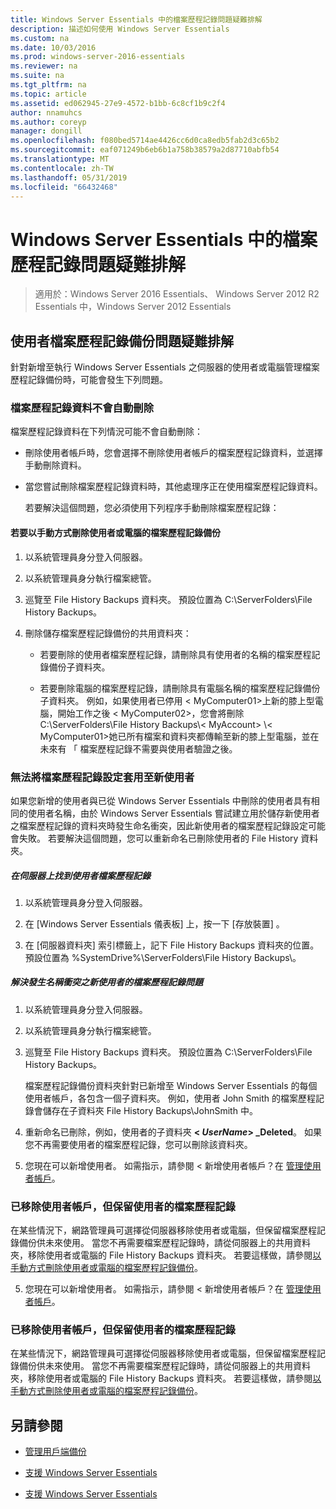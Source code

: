 ```yaml
---
title: Windows Server Essentials 中的檔案歷程記錄問題疑難排解
description: 描述如何使用 Windows Server Essentials
ms.custom: na
ms.date: 10/03/2016
ms.prod: windows-server-2016-essentials
ms.reviewer: na
ms.suite: na
ms.tgt_pltfrm: na
ms.topic: article
ms.assetid: ed062945-27e9-4572-b1bb-6c8cf1b9c2f4
author: nnamuhcs
ms.author: coreyp
manager: dongill
ms.openlocfilehash: f080bed5714ae4426cc6d0ca8edb5fab2d3c65b2
ms.sourcegitcommit: eaf071249b6eb6b1a758b38579a2d87710abfb54
ms.translationtype: MT
ms.contentlocale: zh-TW
ms.lasthandoff: 05/31/2019
ms.locfileid: "66432468"
---
```

# <a name="troubleshoot-file-history-in-windows-server-essentials"></a>Windows Server Essentials 中的檔案歷程記錄問題疑難排解

>適用於：Windows Server 2016 Essentials、 Windows Server 2012 R2 Essentials 中，Windows Server 2012 Essentials 
  
## <a name="troubleshoot-issues-with-user-file-history-backups"></a>使用者檔案歷程記錄備份問題疑難排解  
 針對新增至執行 Windows Server Essentials 之伺服器的使用者或電腦管理檔案歷程記錄備份時，可能會發生下列問題。  
  
### <a name="file-history-data-is-not-automatically-deleted"></a>檔案歷程記錄資料不會自動刪除  
 檔案歷程記錄資料在下列情況可能不會自動刪除：  
  
- 刪除使用者帳戶時，您會選擇不刪除使用者帳戶的檔案歷程記錄資料，並選擇手動刪除資料。  
  
- 當您嘗試刪除檔案歷程記錄資料時，其他處理序正在使用檔案歷程記錄資料。  
  
  若要解決這個問題，您必須使用下列程序手動刪除檔案歷程記錄：  
  
####  <a name="BKMK_manuallyDelete"></a> 若要以手動方式刪除使用者或電腦的檔案歷程記錄備份  
  
1.  以系統管理員身分登入伺服器。  
  
2.  以系統管理員身分執行檔案總管。  
  
3.  巡覽至 File History Backups 資料夾。 預設位置為 C:\ServerFolders\File History Backups。  
  
4.  刪除儲存檔案歷程記錄備份的共用資料夾：  
  
    -   若要刪除的使用者檔案歷程記錄，請刪除具有使用者的名稱的檔案歷程記錄備份子資料夾。  
  
    -   若要刪除電腦的檔案歷程記錄，請刪除具有電腦名稱的檔案歷程記錄備份子資料夾。 例如，如果使用者已停用 < MyComputer01\>上新的膝上型電腦，開始工作之後 < MyComputer02\>，您會將刪除 C:\ServerFolders\File History Backups\\< MyAccount\> \\< MyComputer01\>她已所有檔案和資料夾都傳輸至新的膝上型電腦，並在未來有 「 檔案歷程記錄不需要與使用者驗證之後。  
  
### <a name="cannot-apply-file-history-setting-to-a-new-user"></a>無法將檔案歷程記錄設定套用至新使用者  
 如果您新增的使用者與已從 Windows Server Essentials 中刪除的使用者具有相同的使用者名稱，由於 Windows Server Essentials 嘗試建立用於儲存新使用者之檔案歷程記錄的資料夾時發生命名衝突，因此新使用者的檔案歷程記錄設定可能會失敗。 若要解決這個問題，您可以重新命名已刪除使用者的 File History 資料夾。  
  
##### <a name="to-locate-user-file-history-on-the-server"></a>在伺服器上找到使用者檔案歷程記錄  
  
1.  以系統管理員身分登入伺服器。  
  
2.  在 [Windows Server Essentials 儀表板] 上，按一下 [存放裝置]  。  
  
3.  在 [伺服器資料夾]  索引標籤上，記下 File History Backups 資料夾的位置。 預設位置為 %SystemDrive%\ServerFolders\File History Backups\\。  
  
##### <a name="to-resolve-file-history-issues-for-a-new-user-with-a-name-conflict"></a>解決發生名稱衝突之新使用者的檔案歷程記錄問題  
  
1.  以系統管理員身分登入伺服器。  
  
2.  以系統管理員身分執行檔案總管。  
  
3.  巡覽至 File History Backups 資料夾。 預設位置為 C:\ServerFolders\File History Backups。  
  
     檔案歷程記錄備份資料夾針對已新增至 Windows Server Essentials 的每個使用者帳戶，各包含一個子資料夾。 例如，使用者 John Smith 的檔案歷程記錄會儲存在子資料夾 File History Backups\JohnSmith 中。  
  
4.  重新命名已刪除，例如，使用者的子資料夾 **< *UserName*> _Deleted**。 如果您不再需要使用者的檔案歷程記錄，您可以刪除該資料夾。  
  

5.  您現在可以新增使用者。 如需指示，請參閱 < 新增使用者帳戶？在 [管理使用者帳戶](../manage/Manage-User-Accounts-in-Windows-Server-Essentials.md)。  
  
### <a name="a-user-account-was-removed-but-the-users-file-history-remains"></a>已移除使用者帳戶，但保留使用者的檔案歷程記錄  
 在某些情況下，網路管理員可選擇從伺服器移除使用者或電腦，但保留檔案歷程記錄備份供未來使用。 當您不再需要檔案歷程記錄時，請從伺服器上的共用資料夾，移除使用者或電腦的 File History Backups 資料夾。 若要這樣做，請參閱[以手動方式刪除使用者或電腦的檔案歷程記錄備份](Troubleshoot-File-History-in-Windows-Server-Essentials.md#BKMK_manuallyDelete)。  

5. 您現在可以新增使用者。 如需指示，請參閱 < 新增使用者帳戶？在 [管理使用者帳戶](../manage/Manage-User-Accounts-in-Windows-Server-Essentials.md)。  
  
### <a name="a-user-account-was-removed-but-the-users-file-history-remains"></a>已移除使用者帳戶，但保留使用者的檔案歷程記錄  
 在某些情況下，網路管理員可選擇從伺服器移除使用者或電腦，但保留檔案歷程記錄備份供未來使用。 當您不再需要檔案歷程記錄時，請從伺服器上的共用資料夾，移除使用者或電腦的 File History Backups 資料夾。 若要這樣做，請參閱[以手動方式刪除使用者或電腦的檔案歷程記錄備份](../support/Troubleshoot-File-History-in-Windows-Server-Essentials.md#BKMK_manuallyDelete)。  

  
## <a name="see-also"></a>另請參閱  
  
-   [管理用戶端備份](../manage/Manage-Client-Computer-Backup-in-Windows-Server-Essentials.md)  
  

-   [支援 Windows Server Essentials](Support-Windows-Server-Essentials.md)

-   [支援 Windows Server Essentials](../support/Support-Windows-Server-Essentials.md)

